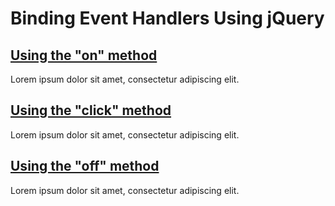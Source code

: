 # Binding Event Handlers Using jQuery

## [Using the "on" method](#on-method)

Lorem ipsum dolor sit amet, consectetur adipiscing elit.

## [Using the "click" method](#click-method)

Lorem ipsum dolor sit amet, consectetur adipiscing elit.

## [Using the "off" method](#off-method)

Lorem ipsum dolor sit amet, consectetur adipiscing elit.
